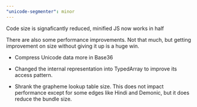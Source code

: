 ```yaml
---
"unicode-segmenter": minor
---
```


Code size is signaficantly reduced, minified JS now works in half

There are also some performance improvements.
Not that much, but getting improvement on size without giving it up is a huge win.

- Compress Unicode data more in Base36

- Changed the internal representation into TypedArray to improve its access pattern.

- Shrank the grapheme lookup table size.
  This does not impact performance except for some edges like Hindi and Demonic, but it does reduce the bundle size.
